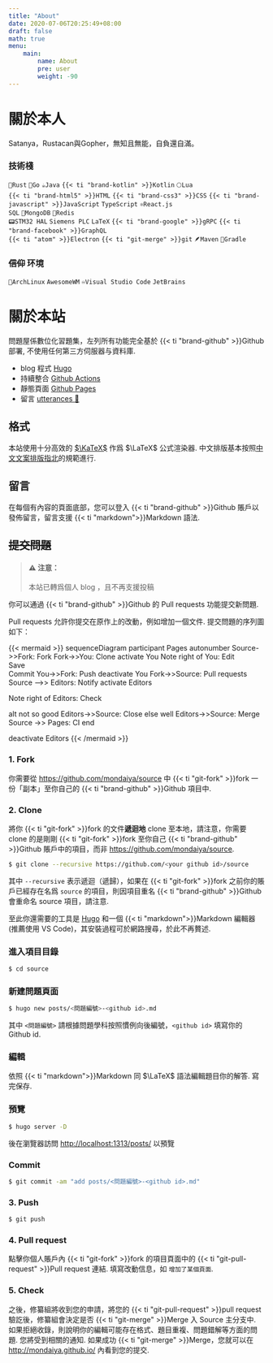```yaml
---
title: "About"
date: 2020-07-06T20:25:49+08:00
draft: false
math: true
menu: 
    main:
        name: About
        pre: user
        weight: -90
---
```

# 關於本人

Satanya，Rustacan與Gopher，無知且無能，自負還自滿。

### 技術棧
`🦀Rust` `🦫Go` `☕Java` `{{< ti "brand-kotlin" >}}Kotlin` `🌕Lua`  
`{{< ti "brand-html5" >}}HTML` `{{< ti "brand-css3" >}}CSS` `{{< ti "brand-javascript" >}}JavaScript` `TypeScript` `⚛️React.js`  
`SQL` `🥭MongoDB` `🧱Redis`  
`📟STM32 HAL` `Siemens PLC` `LaTeX` `{{< ti "brand-google" >}}gRPC` `{{< ti "brand-facebook" >}}GraphQL`  
`{{< ti "atom" >}}Electron` `{{< ti "git-merge" >}}git` `🪶Maven` `🐘Gradle`

### ~~信仰~~ 环境
`🚪ArchLinux` `AwesomeWM` `♾️Visual Studio Code` `JetBrains`

# 關於本站
問題屋係數位化習題集，左列所有功能完全基於 {{< ti "brand-github" >}}Github 部署, 不使用任何第三方伺服器与資料庫.

- blog 程式 [Hugo](https://gohugo.io/)
- 持續整合 [Github Actions](https://github.com/features/actions)
- 靜態頁面 [Github Pages](https://pages.github.com/)
- 留言 [utterances 🔮](https://utteranc.es/)

## 格式

本站使用十分高效的 [$\KaTeX$](https://katex.org/) 作爲 $\LaTeX$ 公式渲染器.
中文排版基本按照[中文文案排版指北](https://github.com/sparanoid/chinese-copywriting-guidelines)的規範進行.

## 留言

在每個有內容的頁面底部，您可以登入 {{< ti "brand-github" >}}Github 賬戶以發佈留言，留言支援 {{< ti "markdown">}}Markdown 語法.

## ~~提交問題~~
> #### ⚠️ 注意：
> 
> 本站已轉爲個人 blog ，且不再支援投稿

你可以通過 {{< ti "brand-github" >}}Github 的 Pull requests 功能提交新問題.

Pull requests 允許你提交在原作上的改動，例如增加一個文件. 提交問題的序列圖如下：

{{< mermaid >}}
sequenceDiagram
participant Pages
autonumber
Source->>Fork: Fork
Fork->>You: Clone
activate You
Note right of You: Edit <br> Save <br> Commit
You->>Fork: Push
deactivate You
Fork->>Source: Pull requests
Source -->> Editors: Notify
activate Editors

Note right of Editors: Check

alt not so good
    Editors->>Source: Close
else well
    Editors->>Source: Merge
    Source ->> Pages: CI
end

deactivate Editors
{{< /mermaid >}}

### 1. Fork

你需要從 https://github.com/mondaiya/source 中 {{< ti "git-fork" >}}fork 一份「副本」至你自己的 {{< ti "brand-github" >}}Github 項目中.

### 2. Clone

將你 {{< ti "git-fork" >}}fork 的文件**遞迴地** clone 至本地，請注意，你需要 clone 的是剛剛 {{< ti "git-fork" >}}fork 至你自己 {{< ti "brand-github" >}}Github 賬戶中的項目，而非
https://github.com/mondaiya/source.

```bash
$ git clone --recursive https://github.com/<your github id>/source
```

其中 `--recursive` 表示遞迴（遞歸），如果在 {{< ti "git-fork" >}}fork 之前你的賬戶已經存在名爲 `source` 的項目，則因項目重名 {{< ti "brand-github" >}}Github 會重命名
source 項目，請注意.

至此你還需要的工具是 [Hugo](https://gohugo.io/) 和一個 {{< ti "markdown">}}Markdown 編輯器(推薦使用 VS
Code)，其安裝過程可於網路搜尋，於此不再贅述.

### 進入項目目錄

```bash
$ cd source
```

### 新建問題頁面

```bash
$ hugo new posts/<問題編號>-<github id>.md
```

其中 `<問題編號>` 請根據問題學科按照慣例向後編號，`<github id>` 填寫你的 Github id.

### 編輯

依照 {{< ti "markdown">}}Markdown 同 $\LaTeX$ 語法編輯題目你的解答. 寫完保存.

### 預覽

```bash
$ hugo server -D
```

後在瀏覽器訪問 [http://localhost:1313/posts/](http://localhost:1313/posts/) 以預覽

### Commit

```bash
$ git commit -am "add posts/<問題編號>-<github id>.md"
```

### 3. Push

```bash
$ git push
```

### 4. Pull request

點擊你個人賬戶內 {{< ti "git-fork" >}}fork 的項目頁面中的 {{< ti "git-pull-request" >}}Pull request 連結. 填寫改動信息，如 `增加了某個頁面`.

### 5. Check

之後，修纂組將收到您的申請，將您的 {{< ti "git-pull-request" >}}pull request 驗訖後，修纂組會決定是否 {{< ti "git-merge" >}}Merge 入 Source 主分支中.
如果拒絕收錄，則說明你的編輯可能存在格式、題目重複、問題錯解等方面的問題. 您將受到相關的通知. 如果成功 {{< ti "git-merge" >}}Merge，您就可以在
http://mondaiya.github.io/ 內看到您的提交.
